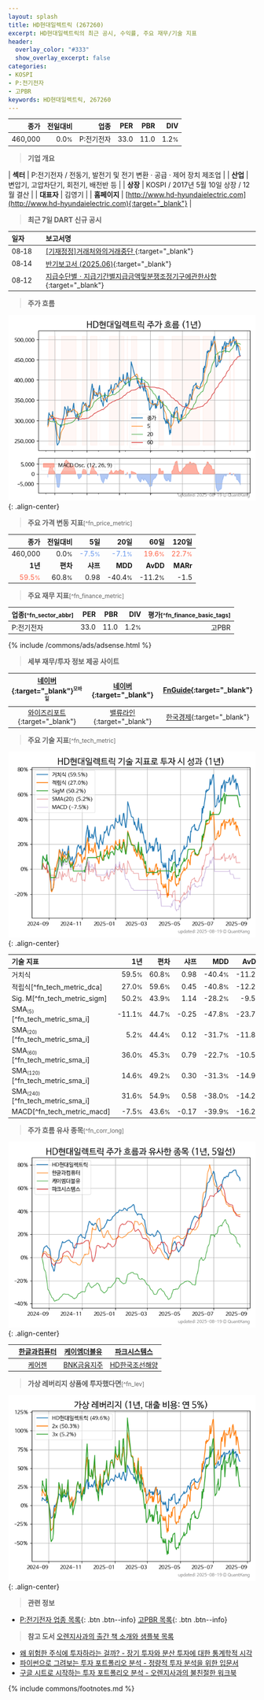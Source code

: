 ```yaml
---
layout: splash
title: HD현대일렉트릭 (267260)
excerpt: HD현대일렉트릭의 최근 공시, 수익률, 주요 재무/기술 지표
header:
  overlay_color: "#333"
  show_overlay_excerpt: false
categories:
- KOSPI
- P:전기전자
- 고PBR
keywords: HD현대일렉트릭, 267260
---
```


| **종가** | **전일대비** | **업종** | **PER** | **PBR** | **DIV** |
| -------: | -----------: | -------: | ------: | ------: | ------: |
| 460,000 | 0.0<small>%</small> | P:전기전자 | 33.0 | 11.0 | 1.2<small>%</small> |

<!-- more -->


> **기업 개요**<a id="company"></a>

| <span style="white-space:nowrap;">**섹터**</span> | P:전기전자 / 전동기, 발전기 및 전기 변환 · 공급 · 제어 장치 제조업 |
| <span style="white-space:nowrap;">**산업**</span> | 변압기, 고압차단기, 회전기, 배전반 등 |
| <span style="white-space:nowrap;">**상장**</span> | KOSPI / 2017년 5월 10일 상장 / 12월 결산 |
| <span style="white-space:nowrap;">**대표자**</span> | 김영기 |
| <span style="white-space:nowrap;">**홈페이지**</span> | [http://www.hd-hyundaielectric.com](http://www.hd-hyundaielectric.com){:target="_blank"} |


> **최근 7일 DART 신규 공시**<a id="dart"></a>

| **일자** |      | **보고서명** |
| :------- | :--- | :----------- |
| 08&#x2011;18 | | [[기재정정]거래처와의거래중단              ](https://dart.fss.or.kr/dsaf001/main.do?rcpNo=20250818800360){:target="_blank"} |
| 08&#x2011;14 | | [반기보고서 (2025.06)](https://dart.fss.or.kr/dsaf001/main.do?rcpNo=20250814002832){:target="_blank"} |
| 08&#x2011;12 | | [지급수단별ㆍ지급기간별지급금액및분쟁조정기구에관한사항](https://dart.fss.or.kr/dsaf001/main.do?rcpNo=20250812000632){:target="_blank"} |


> **주가 흐름**<a id="price"></a>

![267260](/stock/images/267260.png){: .align-center}


> **주요 가격 변동 지표**<small>[^fn_price_metric]</small>

| **종가** | **전일대비** | **5일** | **20일** | **60일** | **120일** |
| -------: | -----------: | ------: | -------: | -------: | --------: |
| 460,000 | 0.0<small>%</small> | <span style="color: cornflowerblue">-7.5<small>%</small></span> | <span style="color: cornflowerblue">-7.1<small>%</small></span> | <span style="color: tomato">19.6<small>%</small></span> | <span style="color: tomato">22.7<small>%</small></span> |
| **1년** | **편차** | **샤프** | **MDD** | **AvDD** | **MARr** |
| <span style="color: tomato">59.5<small>%</small></span> | 60.8<small>%</small> | 0.98 | -40.4<small>%</small> | -11.2<small>%</small> | -1.5 |


> **주요 재무 지표**<small>[^fn_finance_metric]</small>

| **업종**<small>[^fn_sector_abbr]</small> | **PER** | **PBR** | **DIV** | **평가**<small>[^fn_finance_basic_tags]</small> |
| :--------------------------------------- | ------: | ------: | ------: | ----------------------------------------------: |
| P:전기전자 | 33.0 | 11.0 | 1.2<small>%</small> | 고PBR |



{% include /commons/ads/adsense.html %}

> **세부 재무/투자 정보 제공 사이트**

| [네이버](https://m.stock.naver.com/domestic/stock/267260/finance/summary){:target="_blank"}<sup><small>모바일</small></sup> | [네이버](https://finance.naver.com/item/coinfo.naver?code=267260){:target="_blank"} | [FnGuide](https://comp.fnguide.com/SVO2/ASP/SVD_Invest.asp?gicode=A267260&MenuYn=Y){:target="_blank"} |
| :---: | :---: | :---: |
| [와이즈리포트](https://comp.wisereport.co.kr/company/c1040001.aspx?cmp_cd=267260){:target="_blank"} | [밸류라인](https://www.valueline.co.kr/finance/summary/267260){:target="_blank"} | [한국경제](https://markets.hankyung.com/stock/267260/financial-summary){:target="_blank"} |


> **주요 기술 지표**<small>[^fn_tech_metric]</small>


![267260](/stock/images/267260_tech.png){: .align-center}

| **기술 지표** | **1년** | **편차** | **샤프** | **MDD** | **AvDD** |
| :------------ | ------: | -----------: | -------: | ------: | -------: |
| 거치식 | 59.5<small>%</small> | 60.8<small>%</small> | 0.98 | -40.4<small>%</small> | -11.2<small>%</small> |
| 적립식[^fn_tech_metric_dca] | 27.0<small>%</small> | 59.6<small>%</small> | 0.45 | -40.8<small>%</small> | -12.2<small>%</small> |
| Sig. M[^fn_tech_metric_sigm] | 50.2<small>%</small> | 43.9<small>%</small> | 1.14 | -28.2<small>%</small> | -9.5<small>%</small> |
| SMA<small><sub>(5)</sub></small>[^fn_tech_metric_sma_i] | -11.1<small>%</small> | 44.7<small>%</small> | -0.25 | -47.8<small>%</small> | -23.7<small>%</small> |
| SMA<small><sub>(20)</sub></small>[^fn_tech_metric_sma_i] | 5.2<small>%</small> | 44.4<small>%</small> | 0.12 | -31.7<small>%</small> | -11.8<small>%</small> |
| SMA<small><sub>(60)</sub></small>[^fn_tech_metric_sma_i] | 36.0<small>%</small> | 45.3<small>%</small> | 0.79 | -22.7<small>%</small> | -10.5<small>%</small> |
| SMA<small><sub>(120)</sub></small>[^fn_tech_metric_sma_i] | 14.6<small>%</small> | 49.2<small>%</small> | 0.30 | -31.3<small>%</small> | -14.9<small>%</small> |
| SMA<small><sub>(240)</sub></small>[^fn_tech_metric_sma_i] | 31.6<small>%</small> | 54.9<small>%</small> | 0.58 | -38.0<small>%</small> | -14.2<small>%</small> |
| MACD[^fn_tech_metric_macd] | -7.5<small>%</small> | 43.6<small>%</small> | -0.17 | -39.9<small>%</small> | -16.2<small>%</small> |


> **주가 흐름 유사 종목**<a id="corr"></a><small>[^fn_corr_long]</small>

![267260](/stock/images/267260_corr.png){: .align-center}

|       | [한글과컴퓨터](/030520/) | [케이엠더블유](/032500/) | [파크시스템스](/140860/) |
| :---: | :------------------------------------: | :------------------------------------: | :------------------------------------: |
|       | [케어젠](/214370/) | [BNK금융지주](/138930/) | [HD한국조선해양](/009540/) |


> **가상 레버리지 상품에 투자했다면**<a id="2x"></a><small>[^fn_lev]</small>

![267260](/stock/images/267260_2x.png){: .align-center}


> **관련 정보**

- [P:전기전자 업종 목록](/stats/sector/kospi_업종_전기전자_종목/){: .btn .btn--info} [고PBR 목록](/fn/fn_high_pbr/){: .btn .btn--info}

> **참고 도서** [오렌지사과의 출간 책 소개와 샘플북 목록](https://kongdori.tistory.com/691)

- [왜 위험한 주식에 투자하라는 걸까? - 장기 투자와 분산 투자에 대한 통계학적 시각](https://kongdori.tistory.com/421)
- [파이썬으로 그려보는 투자 포트폴리오 분석  - 정량적 투자 분석을 위한 입문서](https://kongdori.tistory.com/643)
- [구글 시트로 시작하는 투자 포트폴리오 분석 - 오렌지사과의 불친절한 워크북](https://kongdori.tistory.com/449)


{% include commons/footnotes.md %}